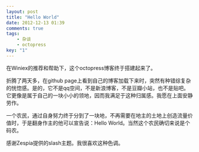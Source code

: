 ```yaml
---
layout: post
title: "Hello World"
date: 2012-12-13 01:39
comments: true
tags: 
	- 杂谈 
	- octopress
key: "1"
---
```

在Winiex的推荐和帮助下，这个octopress博客终于搭建起来了。

折腾了两天多，在github page上看到自己的博客加载下来时，突然有种错综复杂的恍惚感。是的，它不是qq空间，不是新浪博客，不是豆瓣小站，也不是贴吧。它更像是属于自己的一块小小的领地，因而我满足于这种归属感。我愿在上面安静劳作。

一个农民，通过自身努力终于分到了一块地，不再需要在地主的土地上创造流量价值时，于是翻身作主的他可以宣告说：Hello World。当然这个农民确切来说是个码农。

感谢Zespia提供的slash主题。我很喜欢这种色调。